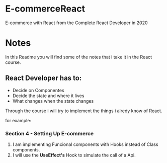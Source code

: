 # E-commerceReact

E-commerce with React from the Complete React Developer in 2020  

# **Notes**

In this Readme you will find some of the notes that i take it in the React course.


## React Developer has to:

* Decide on Componentes
* Decide the state and where it lives 
* What changes when the state changes 

Through the course i will try to implement the things i alredy know of React.

for example:

 ### Section 4 - Setting Up E-commerce

 1. I am implementing Funcional components with Hooks instead of  Class components.
 2. I will use the **UseEffect's** Hook to simulate the call of a Api.
    

